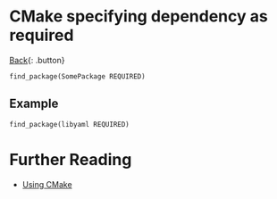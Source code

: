 # CMake specifying dependency as required

[Back](../../index.md#build-tools){: .button}

```
find_package(SomePackage REQUIRED)
```

## Example

```
find_package(libyaml REQUIRED)
```

# Further Reading

- [Using CMake](https://eliasdaler.github.io/using-cmake/)
